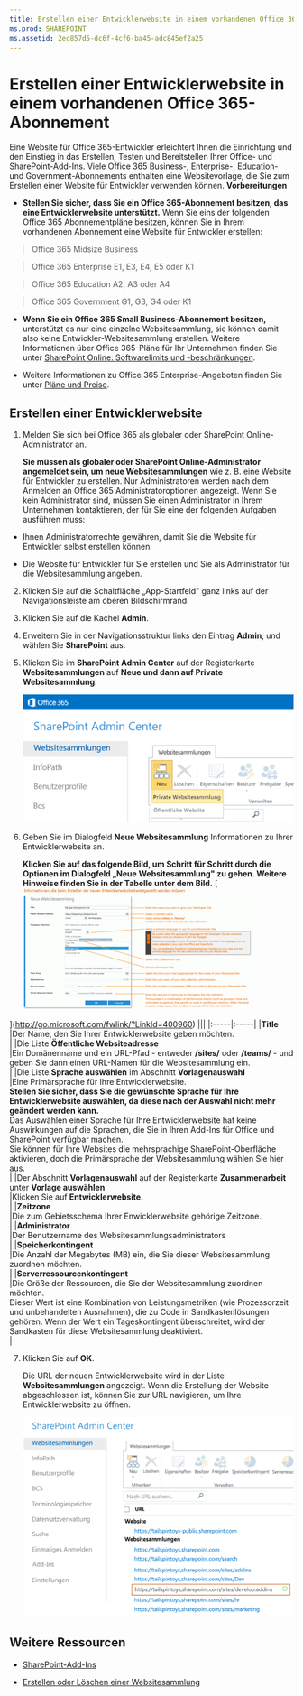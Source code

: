 ```yaml
---
title: Erstellen einer Entwicklerwebsite in einem vorhandenen Office 365-Abonnement
ms.prod: SHAREPOINT
ms.assetid: 2ec857d5-dc6f-4cf6-ba45-adc845ef2a25
---
```



# Erstellen einer Entwicklerwebsite in einem vorhandenen Office 365-Abonnement
Eine Website für Office 365-Entwickler erleichtert Ihnen die Einrichtung und den Einstieg in das Erstellen, Testen und Bereitstellen Ihrer Office- und SharePoint-Add-Ins. Viele Office 365 Business-, Enterprise-, Education- und Government-Abonnements enthalten eine Websitevorlage, die Sie zum Erstellen einer Website für Entwickler verwenden können.
 **Vorbereitungen**
  
    
    


- **Stellen Sie sicher, dass Sie ein Office 365-Abonnement besitzen, das eine Entwicklerwebsite unterstützt.** Wenn Sie eins der folgenden Office 365 Abonnementpläne besitzen, können Sie in Ihrem vorhandenen Abonnement eine Website für Entwickler erstellen:
    

  
    
    
> Office 365 Midsize Business
    
  

  
    
    
> Office 365 Enterprise E1, E3, E4, E5 oder K1
    
  

  
    
    
> Office 365 Education A2, A3 oder A4
    
  

  
    
    
> Office 365 Government G1, G3, G4 oder K1
    
  
- **Wenn Sie ein Office 365 Small Business-Abonnement besitzen,** unterstützt es nur eine einzelne Websitesammlung, sie können damit also keine Entwickler-Websitesammlung erstellen. Weitere Informationen über Office 365-Pläne für Ihr Unternehmen finden Sie unter [SharePoint Online: Softwarelimits und -beschränkungen](http://office.microsoft.com/de-de/office365-sharepoint-online-enterprise-help/sharepoint-online-software-boundaries-and-limits-HA102694293.aspx).
    
  
- Weitere Informationen zu Office 365 Enterprise-Angeboten finden Sie unter  [Pläne und Preise](http://products.office.com/de-de/business/office-365-enterprise-e1-business-software).
    
  

## Erstellen einer Entwicklerwebsite
<a name="bk_createdevsite"> </a>


1. Melden Sie sich bei Office 365 als globaler oder SharePoint Online-Administrator an.
    
    **Sie müssen als globaler oder SharePoint Online-Administrator angemeldet sein, um neue Websitesammlungen** wie z. B. eine Website für Entwickler zu erstellen. Nur Administratoren werden nach dem Anmelden an Office 365 Administratoroptionen angezeigt. Wenn Sie kein Administrator sind, müssen Sie einen Administrator in Ihrem Unternehmen kontaktieren, der für Sie eine der folgenden Aufgaben ausführen muss:
    
  - Ihnen Administratorrechte gewähren, damit Sie die Website für Entwickler selbst erstellen können.
    
  
  - Die Website für Entwickler für Sie erstellen und Sie als Administrator für die Websitesammlung angeben.
    
  
2. Klicken Sie auf die Schaltfläche „App-Startfeld" ganz links auf der Navigationsleiste am oberen Bildschirmrand.
    
  
3. Klicken Sie auf die Kachel **Admin**.
    
  
4. Erweitern Sie in der Navigationsstruktur links den Eintrag **Admin**, und wählen Sie **SharePoint** aus.
    
  
5. Klicken Sie im **SharePoint Admin Center** auf der Registerkarte **Websitesammlungen** auf **Neue und dann auf Private Websitesammlung**.
    
     ![Neue Websitesammlungsoption des SharePoint Admin Center](images/SPAdminCenter_newSiteCollection.png)
  

  

  
6. Geben Sie im Dialogfeld **Neue Websitesammlung** Informationen zu Ihrer Entwicklerwebsite an.
    
    **Klicken Sie auf das folgende Bild, um Schritt für Schritt durch die Optionen im Dialogfeld „Neue Websitesammlung" zu gehen. Weitere Hinweise finden Sie in der Tabelle unter dem Bild.**
     [![Click to zoom into new site collection options](images/SPAdminCenter_newSiteCollection_options_ZoomIt.gif)
  
    
    
](http://go.microsoft.com/fwlink/?LinkId=400960)
|||
|:-----|:-----|
|**Title** <br/> |Der Name, den Sie Ihrer Entwicklerwebsite geben möchten.  <br/> |
|Die Liste **Öffentliche Websiteadresse** <br/> |Ein Domänenname und ein URL-Pfad - entweder **/sites/** oder **/teams/** - und geben Sie dann einen URL-Namen für die Websitesammlung ein. <br/> |
|Die Liste **Sprache auswählen** im Abschnitt **Vorlagenauswahl** <br/> |Eine Primärsprache für Ihre Entwicklerwebsite.  <br/> **Stellen Sie sicher, dass Sie die gewünschte Sprache für Ihre Entwicklerwebsite auswählen, da diese nach der Auswahl nicht mehr geändert werden kann.** <br/> Das Auswählen einer Sprache für Ihre Entwicklerwebsite hat keine Auswirkungen auf die Sprachen, die Sie in Ihren Add-Ins für Office und SharePoint verfügbar machen.  <br/> Sie können für Ihre Websites die mehrsprachige SharePoint-Oberfläche aktivieren, doch die Primärsprache der Websitesammlung wählen Sie hier aus.  <br/> |
|Der Abschnitt **Vorlagenauswahl** auf der Registerkarte **Zusammenarbeit** unter **Vorlage auswählen** <br/> |Klicken Sie auf **Entwicklerwebsite.** <br/> |
|**Zeitzone** <br/> |Die zum Gebietsschema Ihrer Enwicklerwebsite gehörige Zeitzone.  <br/> |
|**Administrator** <br/> |Der Benutzername des Websitesammlungsadministrators  <br/> |
|**Speicherkontingent** <br/> |Die Anzahl der Megabytes (MB) ein, die Sie dieser Websitesammlung zuordnen möchten.  <br/> |
|**Serverressourcenkontingent** <br/> |Die Größe der Ressourcen, die Sie der Websitesammlung zuordnen möchten.  <br/> Dieser Wert ist eine Kombination von Leistungsmetriken (wie Prozessorzeit und unbehandelten Ausnahmen), die zu Code in Sandkastenlösungen gehören. Wenn der Wert ein Tageskontingent überschreitet, wird der Sandkasten für diese Websitesammlung deaktiviert.  <br/> |
   
7. Klicken Sie auf **OK**.
    
    Die URL der neuen Entwicklerwebsite wird in der Liste **Websitesammlungen** angezeigt. Wenn die Erstellung der Website abgeschlossen ist, können Sie zur URL navigieren, um Ihre Entwicklerwebsite zu öffnen.
    
     ![Neue Websitesammlungsbereitstellung](images/SPAdminCenter_newSiteCollection_provisioning.png)
  

  

  

## Weitere Ressourcen
<a name="bk_addresources"> </a>


-  [SharePoint-Add-Ins](sharepoint-add-ins.md)
    
  
-  [Erstellen oder Löschen einer Websitesammlung](http://office.microsoft.com/de-de/office365-sharepoint-online-enterprise-help/create-or-delete-a-site-collection-HA102772354.aspx?CTT=1)
    
  


